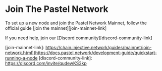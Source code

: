 # Join The Pastel Network

To set up a new node and join the Pastel Network Mainnet, follow the official guide [join the mainnet][join-mainnet-link]

If you need help, join our [Discord community][discord-community-link]

[join-mainnet-link]: https://chain.injective.network/guides/mainnet/join-network.html](https://docs.pastel.network/development-guide/quickstart-running-a-node
[discord-community-link]: https://discord.com/invite/qudewKS3kp
